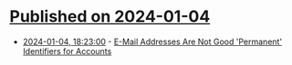 # [Published on 2024-01-04](index.md)

* [2024-01-04, 18:23:00](https://soylentnews.org/article.pl?sid=24/01/04/0214226&from=rss) - [E-Mail Addresses Are Not Good 'Permanent' Identifiers for Accounts](https://soylentnews.org/article.pl?sid=24/01/04/0214226&from=rss)
